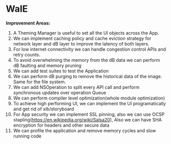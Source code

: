# WaIE


**Improvement Areas:**

1. A Theming Manager is useful to set all the UI objects across the App.
2. We can implement caching policy and cache eviction strategy for network layer and dB layer to improve the latency of both layers.
3. For low internet connectivity we can handle congestion control APIs and retry counts.
4. To avoid overwhelming the memory from the dB data we can perform dB faulting and memory pruning
5. We can add test suites to test the Application
6. We can perform dB purging to remove the historical data of the image. Same for the file system.
7. We can add NSOperation to split every API call and perform synchronous updates over operation Queue
8. We can perform compiler level optimization(whole module optimization)
9. To achieve high performing UI, we can implement the UI programatically and get rid of xib/storyboard
10. For App security we can implement SSL pinning, also we can use OCSP stapling(https://en.wikipedia.org/wiki/Salsa20), Also we can have SHA encryption for headers and other secure data
11. We can profile the application and remove memory cycles and slow running code 
